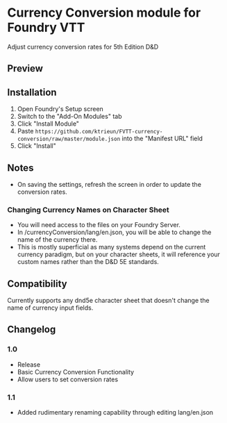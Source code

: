 # Currency Conversion module for Foundry VTT

Adjust currency conversion rates for 5th Edition D&D

## Preview

## Installation

1. Open Foundry's Setup screen
2. Switch to the "Add-On Modules" tab
3. Click "Install Module"
4. Paste `https://github.com/ktrieun/FVTT-currency-conversion/raw/master/module.json` into the "Manifest URL" field
5. Click "Install"

## Notes

* On saving the settings, refresh the screen in order to update the conversion rates.

### Changing Currency Names on Character Sheet

- You will need access to the files on your Foundry Server.
- In <path to Foundry VTT Modules>/currencyConversion/lang/en.json, you will be able to change the name of the currency there.
- This is mostly superficial as many systems depend on the current currency paradigm, but on your character sheets, it will reference your custom names rather than the D&D 5E standards.

## Compatibility

Currently supports any dnd5e character sheet that doesn't change the name of currency input fields.

## Changelog

### 1.0

- Release
- Basic Currency Conversion Functionality
- Allow users to set conversion rates

### 1.1

- Added rudimentary renaming capability through editing lang/en.json
